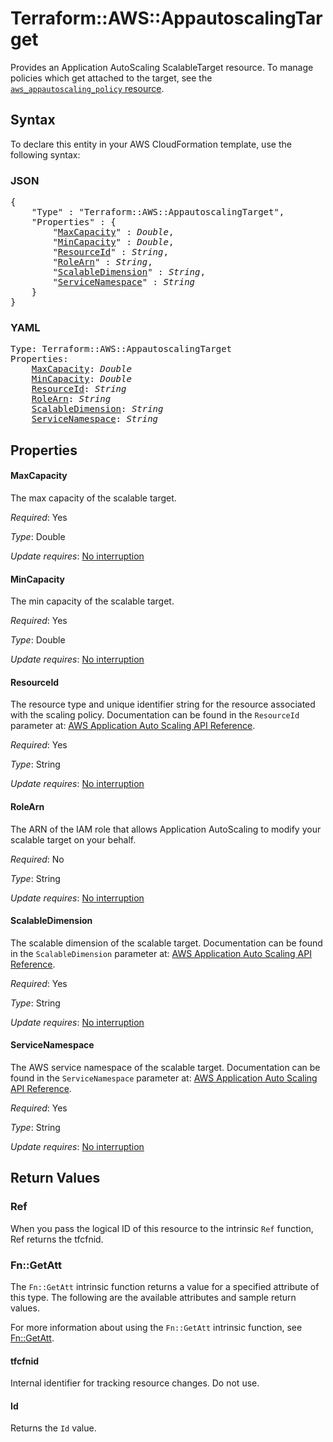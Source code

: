 # Terraform::AWS::AppautoscalingTarget

Provides an Application AutoScaling ScalableTarget resource. To manage policies which get attached to the target, see the [`aws_appautoscaling_policy` resource](/docs/providers/aws/r/appautoscaling_policy.html).

## Syntax

To declare this entity in your AWS CloudFormation template, use the following syntax:

### JSON

<pre>
{
    "Type" : "Terraform::AWS::AppautoscalingTarget",
    "Properties" : {
        "<a href="#maxcapacity" title="MaxCapacity">MaxCapacity</a>" : <i>Double</i>,
        "<a href="#mincapacity" title="MinCapacity">MinCapacity</a>" : <i>Double</i>,
        "<a href="#resourceid" title="ResourceId">ResourceId</a>" : <i>String</i>,
        "<a href="#rolearn" title="RoleArn">RoleArn</a>" : <i>String</i>,
        "<a href="#scalabledimension" title="ScalableDimension">ScalableDimension</a>" : <i>String</i>,
        "<a href="#servicenamespace" title="ServiceNamespace">ServiceNamespace</a>" : <i>String</i>
    }
}
</pre>

### YAML

<pre>
Type: Terraform::AWS::AppautoscalingTarget
Properties:
    <a href="#maxcapacity" title="MaxCapacity">MaxCapacity</a>: <i>Double</i>
    <a href="#mincapacity" title="MinCapacity">MinCapacity</a>: <i>Double</i>
    <a href="#resourceid" title="ResourceId">ResourceId</a>: <i>String</i>
    <a href="#rolearn" title="RoleArn">RoleArn</a>: <i>String</i>
    <a href="#scalabledimension" title="ScalableDimension">ScalableDimension</a>: <i>String</i>
    <a href="#servicenamespace" title="ServiceNamespace">ServiceNamespace</a>: <i>String</i>
</pre>

## Properties

#### MaxCapacity

The max capacity of the scalable target.

_Required_: Yes

_Type_: Double

_Update requires_: [No interruption](https://docs.aws.amazon.com/AWSCloudFormation/latest/UserGuide/using-cfn-updating-stacks-update-behaviors.html#update-no-interrupt)

#### MinCapacity

The min capacity of the scalable target.

_Required_: Yes

_Type_: Double

_Update requires_: [No interruption](https://docs.aws.amazon.com/AWSCloudFormation/latest/UserGuide/using-cfn-updating-stacks-update-behaviors.html#update-no-interrupt)

#### ResourceId

The resource type and unique identifier string for the resource associated with the scaling policy. Documentation can be found in the `ResourceId` parameter at: [AWS Application Auto Scaling API Reference](https://docs.aws.amazon.com/autoscaling/application/APIReference/API_RegisterScalableTarget.html#API_RegisterScalableTarget_RequestParameters).

_Required_: Yes

_Type_: String

_Update requires_: [No interruption](https://docs.aws.amazon.com/AWSCloudFormation/latest/UserGuide/using-cfn-updating-stacks-update-behaviors.html#update-no-interrupt)

#### RoleArn

The ARN of the IAM role that allows Application
AutoScaling to modify your scalable target on your behalf.

_Required_: No

_Type_: String

_Update requires_: [No interruption](https://docs.aws.amazon.com/AWSCloudFormation/latest/UserGuide/using-cfn-updating-stacks-update-behaviors.html#update-no-interrupt)

#### ScalableDimension

The scalable dimension of the scalable target. Documentation can be found in the `ScalableDimension` parameter at: [AWS Application Auto Scaling API Reference](https://docs.aws.amazon.com/autoscaling/application/APIReference/API_RegisterScalableTarget.html#API_RegisterScalableTarget_RequestParameters).

_Required_: Yes

_Type_: String

_Update requires_: [No interruption](https://docs.aws.amazon.com/AWSCloudFormation/latest/UserGuide/using-cfn-updating-stacks-update-behaviors.html#update-no-interrupt)

#### ServiceNamespace

The AWS service namespace of the scalable target. Documentation can be found in the `ServiceNamespace` parameter at: [AWS Application Auto Scaling API Reference](https://docs.aws.amazon.com/autoscaling/application/APIReference/API_RegisterScalableTarget.html#API_RegisterScalableTarget_RequestParameters).

_Required_: Yes

_Type_: String

_Update requires_: [No interruption](https://docs.aws.amazon.com/AWSCloudFormation/latest/UserGuide/using-cfn-updating-stacks-update-behaviors.html#update-no-interrupt)

## Return Values

### Ref

When you pass the logical ID of this resource to the intrinsic `Ref` function, Ref returns the tfcfnid.

### Fn::GetAtt

The `Fn::GetAtt` intrinsic function returns a value for a specified attribute of this type. The following are the available attributes and sample return values.

For more information about using the `Fn::GetAtt` intrinsic function, see [Fn::GetAtt](https://docs.aws.amazon.com/AWSCloudFormation/latest/UserGuide/intrinsic-function-reference-getatt.html).

#### tfcfnid

Internal identifier for tracking resource changes. Do not use.

#### Id

Returns the <code>Id</code> value.

